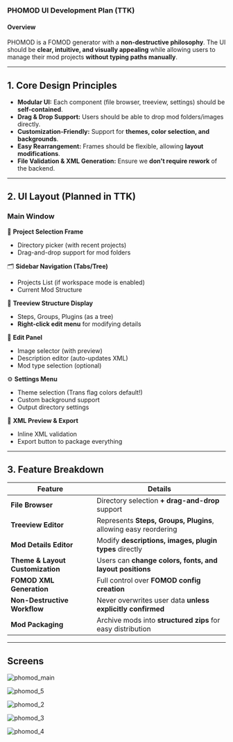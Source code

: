 ### PHOMOD UI Development Plan (TTK)

#### Overview
PHOMOD is a FOMOD generator with a **non-destructive philosophy**. The UI should be **clear, intuitive, and visually appealing** while allowing users to manage their mod projects **without typing paths manually**.

---

## 1. Core Design Principles
- **Modular UI:** Each component (file browser, treeview, settings) should be **self-contained**.
- **Drag & Drop Support:** Users should be able to drop mod folders/images directly.
- **Customization-Friendly:** Support for **themes, color selection, and backgrounds**.
- **Easy Rearrangement:** Frames should be flexible, allowing **layout modifications**.
- **File Validation & XML Generation:** Ensure we **don't require rework** of the backend.

---

## 2. UI Layout (Planned in TTK)
### Main Window
📂 **Project Selection Frame**
- Directory picker (with recent projects)
- Drag-and-drop support for mod folders

🗂️ **Sidebar Navigation (Tabs/Tree)**
- Projects List (if workspace mode is enabled)
- Current Mod Structure

📜 **Treeview Structure Display**
- Steps, Groups, Plugins (as a tree)
- **Right-click edit menu** for modifying details

🎨 **Edit Panel**
- Image selector (with preview)
- Description editor (auto-updates XML)
- Mod type selection (optional)

⚙️ **Settings Menu**
- Theme selection (Trans flag colors default!)
- Custom background support
- Output directory settings

📜 **XML Preview & Export**
- Inline XML validation
- Export button to package everything

---

## 3. Feature Breakdown
| Feature | Details |
|---------|---------|
| **File Browser** | Directory selection **+ drag-and-drop** support |
| **Treeview Editor** | Represents **Steps, Groups, Plugins**, allowing easy reordering |
| **Mod Details Editor** | Modify **descriptions, images, plugin types** directly |
| **Theme & Layout Customization** | Users can **change colors, fonts, and layout positions** |
| **FOMOD XML Generation** | Full control over **FOMOD config creation** |
| **Non-Destructive Workflow** | Never overwrites user data **unless explicitly confirmed** |
| **Mod Packaging** | Archive mods into **structured zips** for easy distribution |

---

## Screens

![phomod_main](https://github.com/user-attachments/assets/90a31feb-3ac0-4734-be6b-5ecd8709b9ca)

![phomod_5](https://github.com/user-attachments/assets/3c96a25d-740d-49b4-a64a-f5f928d86171)

![phomod_2](https://github.com/user-attachments/assets/9d6b0c47-c8e0-4194-83da-03d91b00e3ce)

![phomod_3](https://github.com/user-attachments/assets/98a3a637-bd97-4de8-b9ad-9a87c38cd4a3)

![phomod_4](https://github.com/user-attachments/assets/e6c7248d-d3ac-4a0e-a33f-802628e25e9e)


